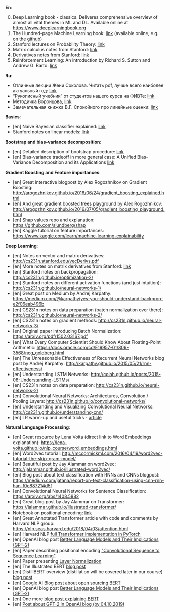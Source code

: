 __En__:

0. Deep Learning book - classics. Deliveres comprehensive overview of almost all vital themes in ML and DL. Available online at https://www.deeplearningbook.org
1. The Hundred-page Machine Learning book: [link](http://themlbook.com) (available online, e.g. on the [github](https://github.com/ZakiaSalod/The-Hundred-Page-Machine-Learning-Book))
2. Stanford lectures on Probability Theory: [link](https://web.stanford.edu/~montanar/TEACHING/Stat310A/lnotes.pdf)
3. Matrix calculus notes from Stanford: [link](http://cs231n.stanford.edu/vecDerivs.pdf)
4. Derivatives notes from Stanford: [link](http://cs231n.stanford.edu/handouts/derivatives.pdf)
5. Reinforcement Learning: An introduction by Richard S. Sutton and Andrew G. Barto: [link](http://incompleteideas.net/book/the-book-2nd.html)

__Ru__:

* Отличные лекции Жени Соколова. Читать pdf, лучше всего наиболее актуальный год: [link](https://github.com/esokolov/ml-course-hse)
* “Рукописный учебник” от студентов нашего курса на ФИВТе: [link](https://github.com/ml-mipt/ml-mipt/blob/master/ML_informal_notes.pdf)
* Методичка Воронцова, [link](http://www.machinelearning.ru/wiki/images/6/6d/Voron-ML-1.pdf)
* Замечательная книжка В.Г. Спокойного про линейные оценки: [link](http://strlearn.ru/wp-content/uploads/2017/01/script2018-5.pdf)



__Basics__:
* [en] Naive Bayesian classifier explained: [link](https://machinelearningmastery.com/classification-as-conditional-probability-and-the-naive-bayes-algorithm/)
* Stanford notes on linear models: [link](http://cs229.stanford.edu/notes/cs229-notes1.pdf)

__Bootstrap and bias-variance decomposition__:
* [en] Detailed description of bootstrap procedure: [link](http://www.math.ntu.edu.tw/~hchen/teaching/LargeSample/notes/notebootstrap.pdf)
* [en] Bias-variance tradeoff in more general case: A Unified Bias-Variance Decomposition and its Applications [link](https://homes.cs.washington.edu/~pedrod/papers/mlc00a.pdf)


__Gradient Boosting and Feature importances__:
* [en] Great interactive blogpost by Alex Rogozhnikov on Gradient Boosting: http://arogozhnikov.github.io/2016/06/24/gradient_boosting_explained.html
* [en] And great gradient boosted trees playground by Alex Rogozhnikov: http://arogozhnikov.github.io/2016/07/05/gradient_boosting_playground.html
* [en] Shap values repo and explanation: https://github.com/slundberg/shap
* [en] Kaggle tutorial on feature importances: https://www.kaggle.com/learn/machine-learning-explainability


__Deep Learning__:
* [en] Notes on vector and matrix derivatives: http://cs231n.stanford.edu/vecDerivs.pdf
* [en] More notes on matrix derivatives from Stanford: [link]( http://cs231n.stanford.edu/handouts/derivatives.pdf)
* [en] Stanford notes on backpropagation: http://cs231n.github.io/optimization-2/
* [en] Stanford notes on different activation functions (and just intuition): http://cs231n.github.io/neural-networks-1/
* [en] Great post on Medium by Andrej Karpathy: https://medium.com/@karpathy/yes-you-should-understand-backprop-e2f06eab496b
* [en] CS231n notes on data preparation (batch normalization over there): http://cs231n.github.io/neural-networks-2/
* [en] CS231n notes on gradient methods: http://cs231n.github.io/neural-networks-3/
* [en] Original paper introducing Batch Normalization: https://arxiv.org/pdf/1502.03167.pdf
* [en] What Every Computer Scientist Should Know About Floating-Point Arithmetic: https://docs.oracle.com/cd/E19957-01/806-3568/ncg_goldberg.html
* [en] The Unreasonable Effectiveness of Recurrent Neural Networks blog post by Andrej Karpathy: http://karpathy.github.io/2015/05/21/rnn-effectiveness/
* [en] Understanding LSTM Networks: http://colah.github.io/posts/2015-08-Understanding-LSTMs/
* [en] CS231n notes on data preparation: http://cs231n.github.io/neural-networks-2/
* [en] Convolutional Neural Networks: Architectures, Convolution / Pooling Layers: http://cs231n.github.io/convolutional-networks/
* [en] Understanding and Visualizing Convolutional Neural Networks: http://cs231n.github.io/understanding-cnn/
* [en] LR warm-up and useful tricks - [article](https://arxiv.org/abs/1812.01187)

__Natural Language Processing__:
* [en] Great resource by Lena Voita (direct link to Word Embeddings explanation): https://lena-voita.github.io/nlp_course/word_embeddings.html
* [en] Word2vec tutorial: http://mccormickml.com/2016/04/19/word2vec-tutorial-the-skip-gram-model/
* [en] Beautiful post by Jay Alammar on word2vec: http://jalammar.github.io/illustrated-word2vec/
* [en] Blog post about text classification with RNNs and CNNs blogpost: https://medium.com/jatana/report-on-text-classification-using-cnn-rnn-han-f0e887214d5f
* [en] Convolutional Neural Networks for Sentence Classification: https://arxiv.org/abs/1408.5882
* [en] Great blog post by Jay Alammar on Transformer: https://jalammar.github.io/illustrated-transformer/
* Notebook on positional encoding: [link](https://github.com/ml-mipt/ml-mipt/blob/advanced/week04_Transformer/week04_positional_encoding_carriers.ipynb)
* [en] Great Annotated Transformer article with code and comments by Harvard NLP group: https://nlp.seas.harvard.edu/2018/04/03/attention.html
* [en] Harvard NLP [full Transformer implementation in PyTorch](http://nlp.seas.harvard.edu/2018/04/03/attention.html)
* [en] OpenAI blog post [Better Language Models
and Their Implications (GPT-2)](https://openai.com/blog/better-language-models/)
* [en] Paper describing positional encoding ["Convolutional Sequence to Sequence Learning"](https://arxiv.org/pdf/1705.03122)
* [en] Paper presenting [Layer Normalization](https://arxiv.org/abs/1607.06450)
* [en] The Illustrated BERT [blog post](http://jalammar.github.io/illustrated-bert/)
* [en] DistillBERT overview (distillation will be covered later in our course) [blog post](https://medium.com/huggingface/distilbert-8cf3380435b5)
* [en] Google AI Blog [post about open sourcing BERT](https://ai.googleblog.com/2018/11/open-sourcing-bert-state-of-art-pre.html)
* [en] OpenAI blog post [Better Language Models
and Their Implications (GPT-2)](https://openai.com/blog/better-language-models/)
* [en] One more [blog post explaining BERT](https://yashuseth.blog/2019/06/12/bert-explained-faqs-understand-bert-working/)
* [en] [Post about GPT-2 in OpenAI blog (by 04.10.2019)](https://openai.com/blog/fine-tuning-gpt-2/)
